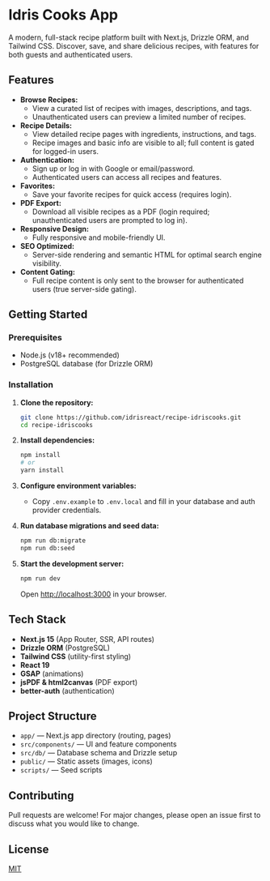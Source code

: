 # Idris Cooks App

A modern, full-stack recipe platform built with Next.js, Drizzle ORM, and Tailwind CSS. Discover, save, and share delicious recipes, with features for both guests and authenticated users.

## Features

- **Browse Recipes:**
  - View a curated list of recipes with images, descriptions, and tags.
  - Unauthenticated users can preview a limited number of recipes.
- **Recipe Details:**
  - View detailed recipe pages with ingredients, instructions, and tags.
  - Recipe images and basic info are visible to all; full content is gated for logged-in users.
- **Authentication:**
  - Sign up or log in with Google or email/password.
  - Authenticated users can access all recipes and features.
- **Favorites:**
  - Save your favorite recipes for quick access (requires login).
- **PDF Export:**
  - Download all visible recipes as a PDF (login required; unauthenticated users are prompted to log in).
- **Responsive Design:**
  - Fully responsive and mobile-friendly UI.
- **SEO Optimized:**
  - Server-side rendering and semantic HTML for optimal search engine visibility.
- **Content Gating:**
  - Full recipe content is only sent to the browser for authenticated users (true server-side gating).

## Getting Started

### Prerequisites
- Node.js (v18+ recommended)
- PostgreSQL database (for Drizzle ORM)

### Installation

1. **Clone the repository:**
   ```bash
   git clone https://github.com/idrisreact/recipe-idriscooks.git
   cd recipe-idriscooks
   ```
2. **Install dependencies:**
   ```bash
   npm install
   # or
   yarn install
   ```
3. **Configure environment variables:**
   - Copy `.env.example` to `.env.local` and fill in your database and auth provider credentials.

4. **Run database migrations and seed data:**
   ```bash
   npm run db:migrate
   npm run db:seed
   ```

5. **Start the development server:**
   ```bash
   npm run dev
   ```
   Open [http://localhost:3000](http://localhost:3000) in your browser.

## Tech Stack
- **Next.js 15** (App Router, SSR, API routes)
- **Drizzle ORM** (PostgreSQL)
- **Tailwind CSS** (utility-first styling)
- **React 19**
- **GSAP** (animations)
- **jsPDF & html2canvas** (PDF export)
- **better-auth** (authentication)

## Project Structure
- `app/` — Next.js app directory (routing, pages)
- `src/components/` — UI and feature components
- `src/db/` — Database schema and Drizzle setup
- `public/` — Static assets (images, icons)
- `scripts/` — Seed scripts

## Contributing
Pull requests are welcome! For major changes, please open an issue first to discuss what you would like to change.

## License
[MIT](LICENSE)
